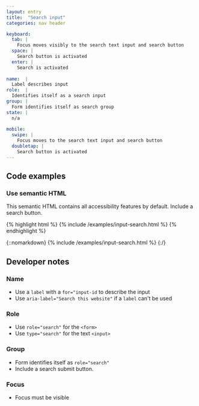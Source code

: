 ```yaml
---
layout: entry
title:  "Search input"
categories: nav header

keyboard:
  tab: |
    Focus moves visibly to the search text input and search button
  space: |
    Search button is activated
  enter: |
    Search is activated
  
name:  |
  Label describes input
role:  |
  Identifies itself as a search input
group: |
  Form identifies itself as search group
state: |
  n/a
      
mobile:
  swipe: |
    Focus moves to the search text input and search button
  doubletap: |
    Search button is activated
---
```


## Code examples

### Use semantic HTML
This semantic HTML contains all accessibility features by default. Include a search button.

{% highlight html %}
{% include /examples/input-search.html %}
{% endhighlight %}

{::nomarkdown}
{% include /examples/input-search.html %}
{:/}

## Developer notes

### Name
- Use a `label` with a `for="input-id` to describe the input
- Use `aria-label="Search this website"` if a `label` can't be used

### Role
- Use `role="search"` for the `<form>`
- Use `type="search"` for the text `<input>`

### Group
- Form identifies itself as `role="search"` 
- Include a search submit button.

### Focus
- Focus must be visible


